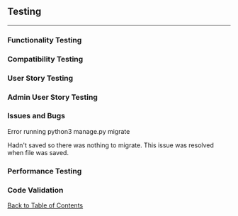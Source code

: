 ## Testing

---

### Functionality Testing

### Compatibility Testing

### User Story Testing

### Admin User Story Testing

### Issues and Bugs

Error running python3 manage.py migrate

Hadn't saved so there was nothing to migrate. This issue was resolved when file was saved.

### Performance Testing

### Code Validation

[Back to Table of Contents](README.md#table-of-contents)